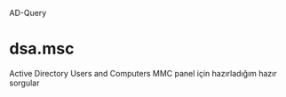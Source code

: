 AD-Query
# dsa.msc

Active Directory Users and Computers MMC panel için hazırladığım hazır sorgular
